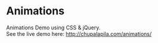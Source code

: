 # Animations

Animations Demo using CSS &amp; jQuery.</br>
See the live demo here: http://chupalapila.com/animations/
